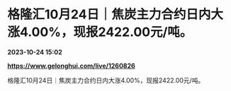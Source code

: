 # 格隆汇10月24日｜焦炭主力合约日内大涨4.00%，现报2422.00元/吨。

**2023-10-24 15:02**

**https://www.gelonghui.com/live/1260826**

格隆汇10月24日｜焦炭主力合约日内大涨4.00%，现报2422.00元/吨。